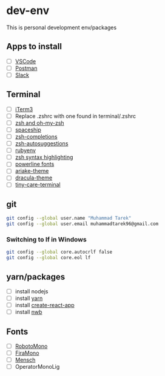 # dev-env

This is personal development env/packages

## Apps to install

* [ ] [VSCode](https://code.visualstudio.com/)
* [ ] [Postman](https://www.getpostman.com/)
* [ ] [Slack](https://slack.com/downloads/osx)

## Terminal

* [ ] [iTerm3](https://www.iterm2.com/)
* [ ] Replace .zshrc with one found in terminal/.zshrc
* [ ] [zsh and oh-my-zsh](https://github.com/robbyrussell/oh-my-zsh)
* [ ] [spaceship](https://github.com/denysdovhan/spaceship-prompt)
* [ ] [zsh-completions](https://github.com/zsh-users/zsh-completions)
* [ ] [zsh-autosuggestions](https://github.com/zsh-users/zsh-autosuggestions)
* [ ] [rubyenv](https://github.com/rbenv/rbenv)
* [ ] [zsh syntax highlighting](https://github.com/zsh-users/zsh-syntax-highlighting.git)
* [ ] [powerline fonts](https://github.com/powerline/fonts/tree/master/RobotoMono)
* [ ] [ariake-theme](jim-at-jibba/ariake-theme-iterm2)
* [ ] [dracula-theme](https://draculatheme.com/iterm/)
* [ ] [tiny-care-terminal](https://github.com/notwaldorf/tiny-care-terminal)

## git

```bash
git config --global user.name "Muhammad Tarek"
git config --global user.email muhammadtarek96@gmail.com
```

### Switching to lf in Windows

```bash
git config --global core.autocrlf false
git config --global core.eol lf
```

## yarn/packages

* [ ] install nodejs
* [ ] install [yarn](https://yarnpkg.com/en/)
* [ ] install [create-react-app](https://github.com/facebook/create-react-app)
* [ ] install [nwb](https://github.com/insin/nwb)

## Fonts

* [ ] [RobotoMono](https://fonts.google.com/selection?category=Monospace&selection.family=Roboto+Mono)
* [ ] [FiraMono](https://fonts.google.com/selection?category=Monospace&selection.family=Fira+Mono)
* [ ] [Mensch](http://robey.lag.net/2010/06/21/mensch-font.html)
* [ ] OperatorMonoLig
